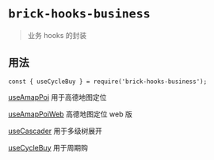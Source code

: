 # `brick-hooks-business`

> 业务 hooks 的封装

## 用法

```
const { useCycleBuy } = require('brick-hooks-business');
```

[useAmapPoi](./src/useAmapPoi/README.md) 用于高德地图定位

[useAmapPoiWeb](./src/useAmapPoiWeb/README.md) 高德地图定位 web 版

[useCascader](./src/useCascader/README.md) 用于多级树展开

[useCycleBuy](./src/useCycleBuy/README.md) 用于周期购
